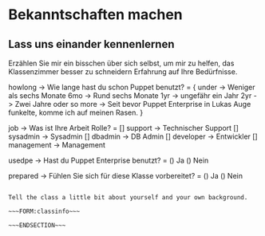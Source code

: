 <!SLIDE form=classinfo>
# Bekanntschaften machen
## Lass uns einander kennenlernen

Erzählen Sie mir ein bisschen über sich selbst, um mir zu helfen, das Klassenzimmer besser zu schneidern
Erfahrung auf Ihre Bedürfnisse.

howlong -> Wie lange hast du schon Puppet benutzt? = {
    under -> Weniger als sechs Monate
    6mo -> Rund sechs Monate
    1yr -> ungefähr ein Jahr
    2yr -> Zwei Jahre oder so
    more -> Seit bevor Puppet Enterprise in Lukas Auge funkelte, komme ich auf meinen Rasen.
}

job -> Was ist Ihre Arbeit Rolle? =
    [] support -> Technischer Support
    [] sysadmin -> Sysadmin
    [] dbadmin -> DB Admin
    [] developer -> Entwickler
    [] management -> Management

usedpe -> Hast du Puppet Enterprise benutzt? = () Ja () Nein

prepared -> Fühlen Sie sich für diese Klasse vorbereitet? = () Ja () Nein

~~~SECTION:notes~~~

Tell the class a little bit about yourself and your own background.

~~~FORM:classinfo~~~

~~~ENDSECTION~~~
